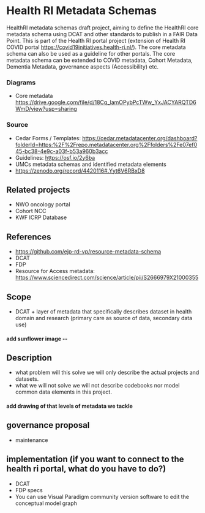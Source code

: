 # Health RI Metadata Schemas

HealthRI metadata schemas draft project, aiming to define the HealthRI core metadata schema using DCAT and other standards to publish in a FAIR Data Point. This is part of the Health RI portal project (extension of Health RI COVID portal https://covid19initiatives.health-ri.nl/). The core metadata schema can also be used as a guideline for other portals. 
The core metadata schema can be extended to COVID metadata, Cohort Metadata, Dementia Metadata, governance aspects (Accessibility) etc.

### Diagrams
- Core metadata https://drive.google.com/file/d/18Cq_lamOPybPcTWw_YxJACYARQTD6WmD/view?usp=sharing  

### Source
- Cedar Forms / Templates: 
https://cedar.metadatacenter.org/dashboard?folderId=https:%2F%2Frepo.metadatacenter.org%2Ffolders%2Fe07ef045-bc38-4e9c-a03f-b53a960b3acc
- Guidelines: https://osf.io/2y6ba
- UMCs metadata schemas and identified metadata elements
- https://zenodo.org/record/4420116#.Yyt6V6RBxD8 

## Related projects
- NWO oncology portal
- Cohort NCC
- KWF ICRP Database


## References
- https://github.com/ejp-rd-vp/resource-metadata-schema
- DCAT
- FDP
- Resource for Access metadata: https://www.sciencedirect.com/science/article/pii/S2666979X21000355

## Scope
- DCAT + layer of metadata that specifically describes dataset in health domain and research (primary care as source of data, secondary data use)
#### add sunflower image --
  
## Description
- what problem will this solve
 we will only describe the actual projects and datasets.
- what we will not solve
 we will not describe codebooks nor model common data elements in this project.

#### add drawing of that levels of metadata we tackle

## governance proposal
- maintenance

## implementation (if you want to connect to the health ri portal, what do you have to do?)
- DCAT 
- FDP specs
- You can use Visual Paradigm community version software to edit the conceptual model graph



